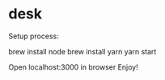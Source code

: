 # desk
Setup process:

brew install node
brew install yarn
yarn start

Open localhost:3000 in browser
Enjoy!
